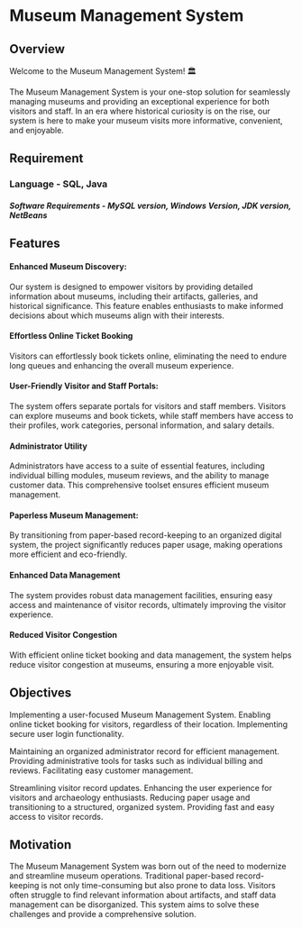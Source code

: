 
<!DOCTYPE html> 
<html lang="en">
<head>
    <meta charset="UTF-8">
    <meta name="viewport" content="width=device-width, initial-scale=1.0">
</head>
<body>
    <div>
        <h1>Museum Management System</h1>
        <h2>Overview</h2>
        <p>
            Welcome to the Museum Management System! 🏛️

The Museum Management System is your one-stop solution for seamlessly managing museums and providing an exceptional experience for both visitors and staff. In an era where historical curiosity is on the rise, our system is here to make your museum visits more informative, convenient, and enjoyable.
        </p>
  </div>
  <div></div>
        <h2>Requirement</h2>
        <h3>Language - SQL, Java</h3>
        <h5>Software Requirements - MySQL version, Windows Version, JDK version, NetBeans</h5>
  </div>
  
  <div>
        <h2>Features</h2>
        <h4>Enhanced Museum Discovery:</h4>
        <p>
           Our system is designed to empower visitors by providing detailed information about museums, including their artifacts, galleries, and historical significance. This feature enables enthusiasts to make informed decisions about which museums align with their interests.
        </p>
       <!-- <img src="./image/login3.jpg" alt="Bank Image">-->
  </div>
  <div>
        <h4>Effortless Online Ticket Booking</h4>
        <p>
           Visitors can effortlessly book tickets online, eliminating the need to endure long queues and enhancing the overall museum experience.
         </p>
  </div>
  <div>
        <h4>User-Friendly Visitor and Staff Portals:</h4>
        <p>
          The system offers separate portals for visitors and staff members. Visitors can explore museums and book tickets, while staff members have access to their profiles, work categories, personal information, and salary details.
        </p>
  </div>
   <div>
        <h4>Administrator Utility</h4>
        <p>
          Administrators have access to a suite of essential features, including individual billing modules, museum reviews, and the ability to manage customer data. This comprehensive toolset ensures efficient museum management.
        </p>
  </div>
   <div>
        <h4>Paperless Museum Management:</h4>
        <p>
            By transitioning from paper-based record-keeping to an organized digital system, the project significantly reduces paper usage, making operations more efficient and eco-friendly.
        </p>
  </div>
  <div>
        <h4>Enhanced Data Management</h4>
        <p>
            The system provides robust data management facilities, ensuring easy access and maintenance of visitor records, ultimately improving the visitor experience.
        </p>
  </div>
  <div>
        <h4>Reduced Visitor Congestion</h4>
        <p>
            With efficient online ticket booking and data management, the system helps reduce visitor congestion at museums, ensuring a more enjoyable visit.
        </p>
  </div>
  
  <div>
        <h2>Objectives</h2>
        <p>Implementing a user-focused Museum Management System.
Enabling online ticket booking for visitors, regardless of their location.
Implementing secure user login functionality.</p>
        <p>Maintaining an organized administrator record for efficient management.
Providing administrative tools for tasks such as individual billing and reviews.
Facilitating easy customer management.
</p>
        <p>Streamlining visitor record updates.
Enhancing the user experience for visitors and archaeology enthusiasts.
Reducing paper usage and transitioning to a structured, organized system.
Providing fast and easy access to visitor records.</p>    
  </div>
  <div>
        <h2>Motivation</h2>
        <p>
           The Museum Management System was born out of the need to modernize and streamline museum operations. Traditional paper-based record-keeping is not only time-consuming but also prone to data loss. Visitors often struggle to find relevant information about artifacts, and staff data management can be disorganized. This system aims to solve these challenges and provide a comprehensive solution.
        </p>
       <!-- <img src="./image/login3.jpg" alt="Bank Image">-->
  </div>
</body>
</html>
